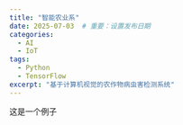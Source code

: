 ```yaml
---
title: "智能农业系"
date: 2025-07-03  # 重要：设置发布日期
categories:
  - AI
  - IoT
tags:
  - Python
  - TensorFlow
excerpt: "基于计算机视觉的农作物病虫害检测系统"
---
```

这是一个例子
